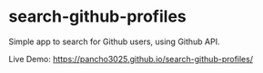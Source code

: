 # search-github-profiles

Simple app to search for Github users, using Github API.

Live Demo: https://pancho3025.github.io/search-github-profiles/

